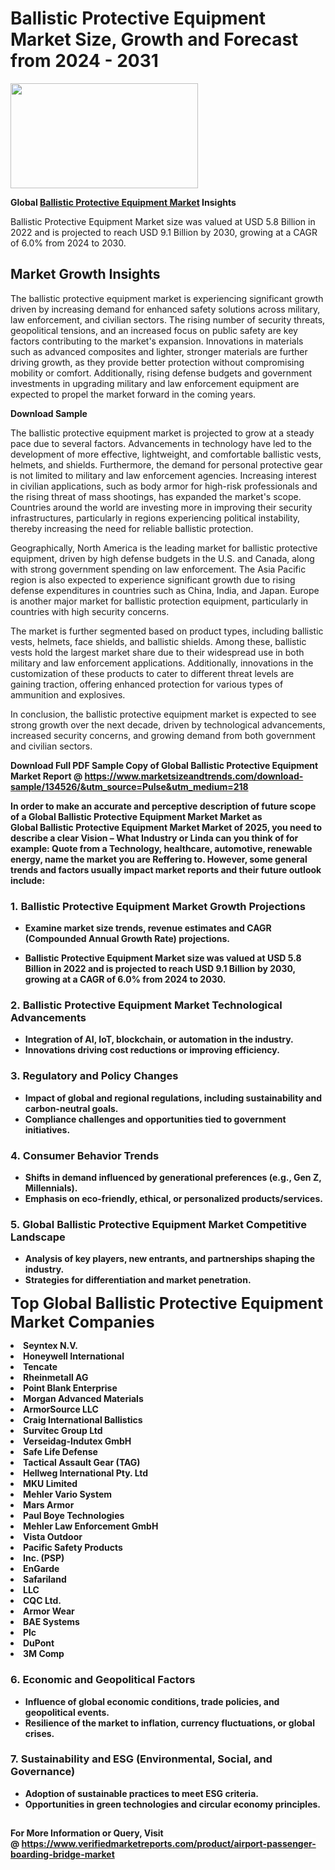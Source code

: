 <H1>Ballistic Protective Equipment Market Size, Growth and Forecast from 2024 - 2031</H1><img class="aligncenter size-medium wp-image-584254" src="https://thirdeyenews.in/wp-content/uploads/2024/09/Global-Market-Research-300x168.jpeg" alt="" width="300" height="168" /><p><strong>Global&nbsp;<a href="https://www.marketsizeandtrends.com/download-sample/134526/&amp;utm_source=Pulse&amp;utm_medium=218">Ballistic Protective Equipment Market</a> Insights</strong></p><p>Ballistic Protective Equipment Market size was valued at USD 5.8 Billion in 2022 and is projected to reach USD 9.1 Billion by 2030, growing at a CAGR of 6.0% from 2024 to 2030.</p><p><h2>Market Growth Insights</h2> <p>The ballistic protective equipment market is experiencing significant growth driven by increasing demand for enhanced safety solutions across military, law enforcement, and civilian sectors. The rising number of security threats, geopolitical tensions, and an increased focus on public safety are key factors contributing to the market's expansion. Innovations in materials such as advanced composites and lighter, stronger materials are further driving growth, as they provide better protection without compromising mobility or comfort. Additionally, rising defense budgets and government investments in upgrading military and law enforcement equipment are expected to propel the market forward in the coming years.</p> <p><strong>Download Sample</strong></p> <p>The ballistic protective equipment market is projected to grow at a steady pace due to several factors. Advancements in technology have led to the development of more effective, lightweight, and comfortable ballistic vests, helmets, and shields. Furthermore, the demand for personal protective gear is not limited to military and law enforcement agencies. Increasing interest in civilian applications, such as body armor for high-risk professionals and the rising threat of mass shootings, has expanded the market's scope. Countries around the world are investing more in improving their security infrastructures, particularly in regions experiencing political instability, thereby increasing the need for reliable ballistic protection.</p> <p>Geographically, North America is the leading market for ballistic protective equipment, driven by high defense budgets in the U.S. and Canada, along with strong government spending on law enforcement. The Asia Pacific region is also expected to experience significant growth due to rising defense expenditures in countries such as China, India, and Japan. Europe is another major market for ballistic protection equipment, particularly in countries with high security concerns.</p> <p>The market is further segmented based on product types, including ballistic vests, helmets, face shields, and ballistic shields. Among these, ballistic vests hold the largest market share due to their widespread use in both military and law enforcement applications. Additionally, innovations in the customization of these products to cater to different threat levels are gaining traction, offering enhanced protection for various types of ammunition and explosives.</p> <p>In conclusion, the ballistic protective equipment market is expected to see strong growth over the next decade, driven by technological advancements, increased security concerns, and growing demand from both government and civilian sectors.</p> <p><strong></p><p><span class=""><strong>Download Full PDF Sample Copy of Global Ballistic Protective Equipment Market Report</strong> @ <a href="https://www.marketsizeandtrends.com/download-sample/134526/&amp;utm_source=Pulse&amp;utm_medium=218" target="_blank">https://www.marketsizeandtrends.com/download-sample/134526/&amp;utm_source=Pulse&amp;utm_medium=218</a></span></p><p>In order to make an accurate and perceptive description of future scope of a Global&nbsp;Ballistic Protective Equipment Market Market as Global&nbsp;Ballistic Protective Equipment Market Market of 2025, you need to describe a clear Vision &ndash; What Industry or Linda can you think of for example: Quote from a Technology, healthcare, automotive, renewable energy, name the market you are Reffering to. However, some general trends and factors usually impact market reports and their future outlook include:</p><h3>1.&nbsp;<strong>Ballistic Protective Equipment Market Growth Projections</strong></h3><ul><li>Examine market size trends, revenue estimates and CAGR (Compounded Annual Growth Rate) projections.</li><li><p>Ballistic Protective Equipment Market size was valued at USD 5.8 Billion in 2022 and is projected to reach USD 9.1 Billion by 2030, growing at a CAGR of 6.0% from 2024 to 2030.</p></li></ul><h3>2.&nbsp;<strong>Ballistic Protective Equipment Market Technological Advancements</strong></h3><ul><li>Integration of AI, IoT, blockchain, or automation in the industry.</li><li>Innovations driving cost reductions or improving efficiency.</li></ul><h3>3.&nbsp;<strong>Regulatory and Policy Changes</strong></h3><ul><li>Impact of global and regional regulations, including sustainability and carbon-neutral goals.</li><li>Compliance challenges and opportunities tied to government initiatives.</li></ul><h3>4.&nbsp;<strong>Consumer Behavior Trends</strong></h3><ul><li>Shifts in demand influenced by generational preferences (e.g., Gen Z, Millennials).</li><li>Emphasis on eco-friendly, ethical, or personalized products/services.</li></ul><h3>5.&nbsp;<strong>Global Ballistic Protective Equipment Market Competitive Landscape</strong></h3><ul><li>Analysis of key players, new entrants, and partnerships shaping the industry.</li><li>Strategies for differentiation and market penetration.</li></ul><p data-pm-slice="1 1 []"><span style="color: inherit; font-family: inherit; font-size: 25px;">Top Global Ballistic Protective Equipment Market Companies</span></p><div class="" data-test-id=""><p><li>Seyntex N.V.</li><li> Honeywell International</li><li> Tencate</li><li> Rheinmetall AG</li><li> Point Blank Enterprise</li><li> Morgan Advanced Materials</li><li> ArmorSource LLC</li><li> Craig International Ballistics</li><li> Survitec Group Ltd</li><li> Verseidag-Indutex GmbH</li><li> Safe Life Defense</li><li> Tactical Assault Gear (TAG)</li><li> Hellweg International Pty. Ltd</li><li> MKU Limited</li><li> Mehler Vario System</li><li> Mars Armor</li><li> Paul Boye Technologies</li><li> Mehler Law Enforcement GmbH</li><li> Vista Outdoor</li><li> Pacific Safety Products</li><li> Inc. (PSP)</li><li> EnGarde</li><li> Safariland</li><li> LLC</li><li> CQC Ltd.</li><li> Armor Wear</li><li> BAE Systems</li><li> Plc</li><li> DuPont</li><li> 3M Comp</li></p></div><h3>6.&nbsp;<strong>Economic and Geopolitical Factors</strong></h3><ul><li>Influence of global economic conditions, trade policies, and geopolitical events.</li><li>Resilience of the market to inflation, currency fluctuations, or global crises.</li></ul><h3>7.&nbsp;<strong>Sustainability and ESG (Environmental, Social, and Governance)</strong></h3><ul><li>Adoption of sustainable practices to meet ESG criteria.</li><li>Opportunities in green technologies and circular economy principles.</li></ul><h2><strong style="font-size: 14px;">For More Information or Query, Visit @&nbsp;</strong><a style="background-color: #ffffff; font-size: 14px;" href="https://www.marketsizeandtrends.com/report/ballistic-protective-equipment-market/" target="_blank">https://www.verifiedmarketreports.com/product/airport-passenger-boarding-bridge-market</a></h2>
